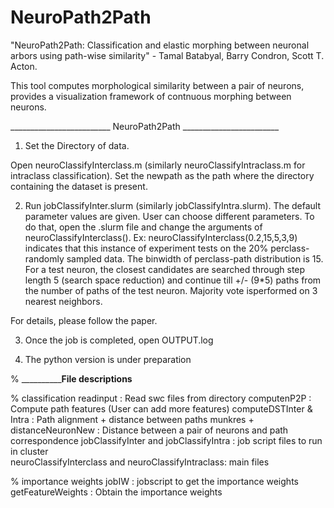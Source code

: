 # NeuroPath2Path
"NeuroPath2Path: Classification and elastic morphing between neuronal arbors using path-wise similarity" - Tamal Batabyal, Barry Condron, Scott T. Acton.

This tool computes morphological similarity between a pair of neurons, 
provides a visualization framework of contnuous morphing between neurons.

_________________________ NeuroPath2Path ________________________

1. Set the Directory of data.

Open neuroClassifyInterclass.m (similarly neuroClassifyIntraclass.m for intraclass classification). 
Set the newpath as the path where the directory containing the dataset is present.


2. Run jobClassifyInter.slurm (similarly jobClassifyIntra.slurm). 
The default parameter values are given. 
User can choose different parameters. 
To do that, open the .slurm file and change the arguments of neuroClassifyInterclass(). 
Ex: neuroClassifyInterclass(0.2,15,5,3,9) indicates that this instance of experiment tests on the 20% perclass-randomly sampled data. The binwidth of perclass-path distribution is 15. For a test neuron, the closest candidates are searched through step length 5 (search space reduction) and continue till +/- (9*5) paths from the number of paths of the test neuron. Majority vote isperformed on 3 nearest neighbors.   

For details, please follow the paper.

3. Once the job is completed, open OUTPUT.log

4. The python version is under preparation


% __________________________File descriptions________________ 

% classification
readinput         :  Read swc files from directory
computenP2P         :  Compute path features (User can add more features)
computeDSTInter & Intra     : Path alignment + distance between paths
munkres + distanceNeuronNew : Distance between a pair of neurons and path correspondence
jobClassifyInter and jobClassifyIntra : job script files to run in cluster   
neuroClassifyInterclass and neuroClassifyIntraclass: main files


% importance weights
jobIW : jobscript to get the importance weights
getFeatureWeights : Obtain the importance weights 
